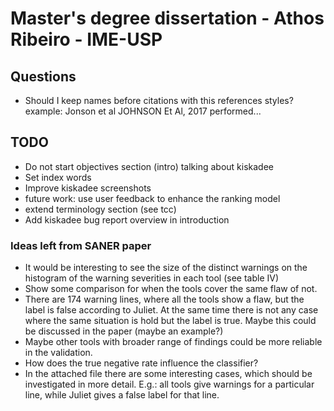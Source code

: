 # Master's degree dissertation - Athos Ribeiro - IME-USP

## Questions

- Should I keep names before citations with this references styles? example: Jonson et al JOHNSON Et Al, 2017 performed...

## TODO

- Do not start objectives section (intro) talking about kiskadee
- Set index words
- Improve kiskadee screenshots
- future work: use user feedback to enhance the ranking model
- extend terminology section (see tcc)
- Add kiskadee bug report overview in introduction

### Ideas left from SANER paper

- It would be interesting to see the size of the distinct warnings on the histogram of the warning severities in each tool (see table IV)
- Show some comparison for when the tools cover the same flaw of not.
- There are 174 warning lines, where all the tools show a flaw, but the label is false according to Juliet. At the same time there is not any case where the same situation is hold but the label is true. Maybe this could be discussed in the paper (maybe an example?)
- Maybe other tools with broader range of findings could be more reliable in the validation.
- How does the true negative rate influence the classifier?
- In the attached file there are some interesting cases, which should be investigated in more detail. E.g.: all tools give warnings for a particular line, while Juliet gives a false label for that line.
